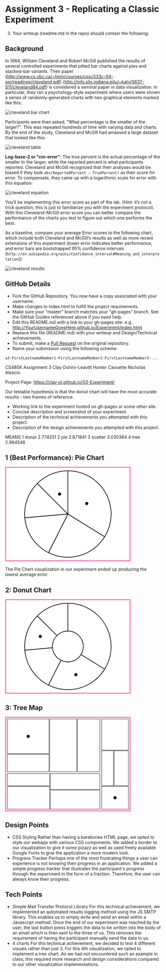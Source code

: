 Assignment 3 - Replicating a Classic Experiment  
===

3. Your writeup (readme.md in the repo) should contain the following:



Background
---

In 1984, William Cleveland and Robert McGill published the results of several controlled experiments that pitted bar charts against pies and stacked-bar variants. 
Their paper (http://www.cs.ubc.ca/~tmm/courses/cpsc533c-04-spr/readings/cleveland.pdf) (http://info.slis.indiana.edu/~katy/S637-S11/cleveland84.pdf) is considered a seminal paper in data visualization.
In particular, they ran a psychology-style experiment where users were shown a series of randomly-generated charts with two graphical elements marked like this:

![cleveland bar chart](img/cleveland-bar.png)

Participants were then asked, "What percentage is the smaller of the larger?". 
This was repeated hundreds of time with varying data and charts. 
By the end of the study, Cleveland and McGill had amassed a large dataset that looked like this:

![cleveland table](img/cleveland-table.png)

__Log-base-2 or "cm-error"__: The true percent is the actual percentage of the smaller to the larger, while the reported percent is what participants reported. 
Cleveland and McGill recognized that their analyses would be biased if they took `abs(ReportedPercent – TruePercent)` as their score for error. 
To compensate, they came up with a logarithmic scale for error with this equation:

![cleveland equation](img/cleveland-equation.png)

You’ll be implementing this error score as part of the lab. 
(Hint: it’s not a trick question, this is just to familiarize you with the experiment protocol). 
With this Cleveland-McGill error score you can better compare the performance of the charts you test to figure out which one performs the best.

As a baseline, compare your average Error scores to the following chart, which include both Cleveland and McGill’s results as well as more recent extensions of this experiment (lower error indicates better performance, and error bars are bootstrapped 95% confidence intervals (`http://en.wikipedia.org/wiki/Confidence_interval#Meaning_and_interpretation`)):

![cleveland results](img/cleveland-results.png)

GitHub Details
---

- Fork the GitHub Repository. You now have a copy associated with your username.
- Make changes to index.html to fulfill the project requirements. 
- Make sure your "master" branch matches your "gh-pages" branch. See the GitHub Guides referenced above if you need help.
- Edit this README.md with a link to your gh-pages site: e.g. http://YourUsernameGoesHere.github.io/Experiment/index.html
- Replace this file (README.md) with your writeup and Design/Technical achievements.
- To submit, make a [Pull Request](https://help.github.com/articles/using-pull-requests/) on the original repository.
- Name your submission using the following scheme: 
```
a3-FirstLastnameMember1-FirstLastnameMember2-FirstLastnameMember3-...
```

CS480X Assignment 3
Clay Oshiro-Leavitt
Hunter Caouette
Nicholas Alescio

Project Page: https://clay-ol.github.io/03-Experiment/

Our testable hypothesis is that the donut chart will have the most accurate results - two frames of reference.

- Working link to the experiment hosted on gh-pages or some other site.
- Concise description and screenshot of your experiment.
- Description of the technical achievements you attempted with this project.
- Description of the design achievements you attempted with this project.

MEANS
1   donut 2.774251
2     pie 2.671841
3 scatter 3.030364
4    tree 2.964546


1 (Best Performance): Pie Chart
---

![pie chart](img/a3-pie.png)

The Pie Chart visualization in our experiment ended up producing the lowest average error.

2: Donut Chart
---

![donut chart](img/a3-donut.png)

3: Tree Map
---

![tree map](img/a3-treemap.png)



Design Points
---

- CSS Styling
Rather than having a barebones HTML page, we opted to style our webapp with various CSS components. We added a border to our visualization to give it some pizazz as well as used freely available Google Fonts to give the application a more modern look.
- Progress Tracker
Perhaps one of the most frustrating things a user can experience is not knowing their progress in an application. We added a simple progress tracker that illustrates the participant's progress through the experiment in the form of a fraction. Therefore, the user can always know their progress.

Tech Points
---

- Simple Mail Transfer Protocol Library
For this technical achievement, we implemented an automated results logging method using the JS SMTP library. This enables us to simply write and send an email within a Javascript method. Once the end of our experiment was reached by the user, the last button press triggers the data to be written into the body of an email which is then sent to the three of us. This removes the requirement of having the participant manually send the data to us.
- 4 charts
For this technical achievement, we decided to test 4 different visuals rather than just 3. For this 4th visualization, we opted to implement a tree chart. As we had not encountered such an example in class, this required more research and design considerations compared to our other visualization implementations.